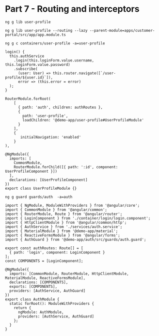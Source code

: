 # Part 7 - Routing and interceptors

```
ng g lib user-profile
```

```
ng g lib user-profile --routing --lazy --parent-module=apps/customer-portal/src/app/app.module.ts
```

```
ng g c containers/user-profile -a=user-profile
```

    login() {
      this.authService
        .login(this.loginForm.value.username, this.loginForm.value.password)
        .subscribe(
          (user: User) => this.router.navigate([`/user-profile/${user.id}`]),
          error => (this.error = error)
      );
    }

```
RouterModule.forRoot(
    [
      { path: 'auth', children: authRoutes },
      {
        path: 'user-profile',
        loadChildren: '@demo-app/user-profile#UserProfileModule'
      }
    ],
    {
       initialNavigation: 'enabled'
    }
),
```

```
@NgModule({
  imports: [
    CommonModule,
    RouterModule.forChild([{ path: ':id', component: UserProfileComponent }])
  ],
  declarations: [UserProfileComponent]
})
export class UserProfileModule {}
```

```
ng g guard guards/auth  -a=auth
```

```
import { NgModule, ModuleWithProviders } from '@angular/core';
import { CommonModule } from '@angular/common';
import { RouterModule, Route } from '@angular/router';
import { LoginComponent } from './container/login/login.component';
import { HttpClientModule } from '@angular/common/http';
import { AuthService } from './services/auth.service';
import { MaterialModule } from '@demo-app/material';
import { ReactiveFormsModule } from '@angular/forms';
import { AuthGuard } from '@demo-app/auth/src/guards/auth.guard';

export const authRoutes: Route[] = [
  { path: 'login', component: LoginComponent }
];
const COMPONENTS = [LoginComponent];

@NgModule({
  imports: [CommonModule, RouterModule, HttpClientModule, MaterialModule, ReactiveFormsModule],
  declarations: [COMPONENTS],
  exports: [COMPONENTS],
  providers: [AuthService, AuthGuard]
})
export class AuthModule {
  static forRoot(): ModuleWithProviders {
    return {
      ngModule: AuthModule,
      providers: [AuthService, AuthGuard]
    };
  }
}

```



